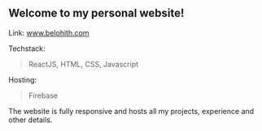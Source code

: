 ## Welcome to my personal website!

Link: www.belohith.com

Techstack: 
> ReactJS, HTML, CSS, Javascript

Hosting: 
> Firebase

The website is fully responsive and hosts all my projects, experience and other details.
